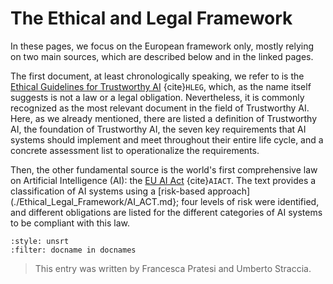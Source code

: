 # The Ethical and Legal Framework

<!-- TODO 

point the link
[risk-based approach](./Ethical_Legal_Framework/AI_ACT.md}
to the correct section of the entry


-->

In these pages, we focus on the European framework only, mostly relying on two main sources, which are described below and in the linked pages.

The first document, at least chronologically speaking, we refer to is the [Ethical Guidelines for Trustworthy AI](./Ethical_Legal_Framwework/HLEG) {cite}`HLEG`, which, as the name itself suggests is not a law or a legal obligation. Nevertheless, it is commonly recognized as the most relevant document in the field of Trustworthy AI.
Here, as we already mentioned, there are listed a definition of Trustworthy AI, the foundation of Trustworthy AI, the seven key requirements that AI systems should implement and meet throughout their entire life cycle, and a concrete assessment list to operationalize the requirements.

Then, the other fundamental source is the world's first comprehensive law on Artificial Intelligence (AI): the [EU AI Act](./Ethical_Legal_Framwework/AI_ACT.md) {cite}`AIACT`. The text provides a classification of AI systems using a [risk-based approach](./Ethical_Legal_Framework/AI_ACT.md}; four levels of risk were identified, and different obligations are listed for the different categories of AI systems to be compliant with this law.

```{bibliography} ../../references.bib
:style: unsrt
:filter: docname in docnames
```

> This entry was written by Francesca Pratesi and Umberto Straccia.
